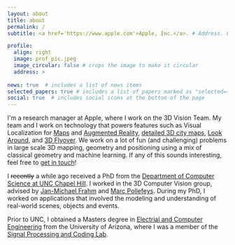 ```yaml
---
layout: about
title: about
permalink: /
subtitle: <a href='https://www.apple.com'>Apple, Inc.</a>. # Address. Contacts. Moto. Etc.

profile:
  align: right
  image: prof_pic.jpeg
  image_circular: false # crops the image to make it circular
  address: >
  
news: true  # includes a list of news items
selected_papers: true # includes a list of papers marked as "selected={true}"
social: true  # includes social icons at the bottom of the page
---
```


I'm a research manager at Apple, where I work on the 3D Vision Team. My team and I work on technology that powers features such as Visual Localization for <a href='https://www.apple.com/newsroom/2021/09/apple-maps-introduces-new-ways-to-explore-major-cities-in-3d/'>Maps</a> and <a href='https://appleinsider.com/articles/20/06/26/apples-arkit-4-anchors-3d-reality-into-real-world-maps-locations'>Augmented Reality</a>, <a href='https://www.youtube.com/watch?v=SF37ZQ_ItNY'>detailed 3D city maps</a>, <a href='https://en.wikipedia.org/wiki/Apple_Look_Around'>Look Around</a>, and <a href='https://en.wikipedia.org/wiki/Apple_Maps#Flyover_and_3D_maps'>3D Flyover</a>. We work on a lot of fun (and challenging) problems in large scale 3D mapping, geometry and positioning using a mix of classical geometry and machine learning. If any of this sounds interesting, feel free to <a href="mailto:rraguram@apple.com">get in touch</a>!

I ~~recently~~ a while ago received a PhD from the <a href='https://cs.unc.edu'>Department of Computer Science at UNC Chapel Hill</a>. I worked in the 3D Computer Vision group, advised by <a href='https://cs.unc.edu/person/jan-michael-frahm/'>Jan-Michael Frahm</a> and <a href='https://people.inf.ethz.ch/pomarc/'>Marc Pollefeys</a>. During my PhD, I worked on applications that involved the modeling and understanding of real-world scenes, objects and events. 

Prior to UNC, I obtained a Masters degree in <a href='https://ece.engineering.arizona.edu'>Electrial and Computer Engineering</a> from the University of Arizona, where I was a member of the <a href='http://www-spacl.ece.arizona.edu'>Signal Processing and Coding Lab</a>. 
